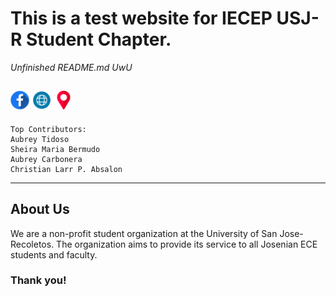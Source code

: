 # **This is a test website for IECEP USJ-R Student Chapter.**
_Unfinished README.md UwU_

[<img alt="IECEP - USJ-R STUDENT CHAPTER FB Page" width="30px" src="images/facebook.png" />](https://www.facebook.com/usjr.iecep) [<img alt="IECEP - USJ-R STUDENT CHAPTER Website" width="30px" src="images/browser.png" />](https://iecep-usj-r.github.io/iecep/) [<img alt="IECEP - USJ-R STUDENT CHAPTER Location" width="30px" src="images/placeholder.png" />](https://goo.gl/maps/sr2Yky2tYPuAyQob8)
----
```
Top Contributors:
Aubrey Tidoso
Sheira Maria Bermudo
Aubrey Carbonera
Christian Larr P. Absalon
```
----
## **About Us**
We are a non-profit student organization at the University of San Jose-Recoletos. The organization aims to provide its service to all Josenian ECE students and faculty.
### Thank you!
